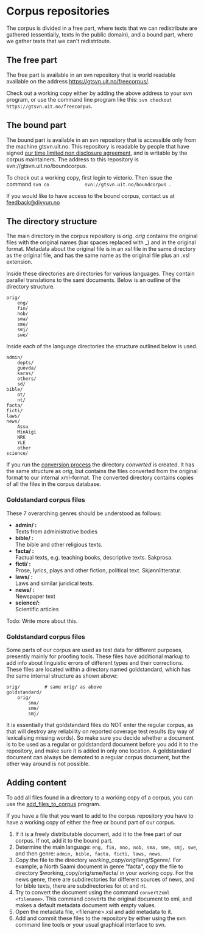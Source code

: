 Corpus repositories
===================

The corpus is divided in a free part, where texts that we can
redistribute are gathered (essentially, texts in the public domain), and
a bound part, where we gather texts that we can't redistribute.

## The free part

The free part is available in an svn repository that is world readable
available on the address <https://gtsvn.uit.no/freecorpus/>.

Check out a working copy either by adding the above address to your svn
program, or use the command line program like this:
`svn checkout https://gtsvn.uit.no/freecorpus`.

## The bound part

The bound part is available in an svn repository that is accessible only
from the machine gtsvn.uit.no. This repository is readable by people
that have signed [our time limited non disclosure
agreement](http://divvun.no/adm/legal/sd-contract-part-3.html), and is
writable by the corpus maintainers. The address to this repository is
svn://gtsvn.uit.no/boundcorpus.

To check out a working copy, first login to victorio. Then issue the
command `svn co             svn://gtsvn.uit.no/boundcorpus `.

If you would like to have access to the bound corpus, contact us at
[feedback@divvun.no](mailto:feedback@divvun.no?subject=Corpus%20access)

## The directory structure

The main directory in the corpus repository is *orig*. *orig* contains
the original files with the original names (bar spaces replaced with \_)
and in the original format. Metadata about the original file is in an
xsl file in the same directory as the original file, and has the same
name as the original file plus an .xsl extension.

Inside these directories are directories for various languages. They
contain parallel translations to the sami documents. Below is an outline
of the directory structure.

    orig/
        eng/
        fin/
        nob/
        sma/
        sme/
        smj/
        swe/

Inside each of the language directories the structure outlined below is
used.

    admin/
        depts/
        guovda/
        karas/
        others/
        sd/
    bible/
        ot/
        nt/
    facta/
    ficti/
    laws/
    news/
        Assu
        MinAigi
        NRK
        YLE
        other
    science/
         

If you run the [conversion process](corpus_conversion.html) the
directory *converted* is created. It has the same structure as *orig*,
but contains the files converted from the original format to our
internal xml-format. The converted directory contains copies of all the
files in the corpus database.

### Goldstandard corpus files

These 7 overarching genres should be understood as follows:

-   **admin/ :**  
    Texts from administrative bodies
-   **bible/ :**  
    The bible and other religious texts.
-   **facta/ :**  
    Factual texts, e.g. teaching books, descriptive texts. Sakprosa.
-   **ficti/ :**  
    Prose, lyrics, plays and other fiction, political text.
    Skjønnlitteratur.
-   **laws/ :**  
    Laws and similar juridical texts.
-   **news/ :**  
    Newspaper text
-   **science/:**  
    Scientific articles

Todo: Write more about this.

### Goldstandard corpus files

Some parts of our corpus are used as test data for different purposes,
presently mainly for proofing tools. These files have additional markup
to add info about linguistic errors of different types and their
corrections. These files are located within a directory named
goldstandard, which has the same internal structure as shown above:

    orig/         # same orig/ as above
    goldstandard/
        orig/
            sma/
            sme/
            smj/

It is essentially that goldstandard files do NOT enter the regular
corpus, as that will destroy any reliability on reported coverage test
results (by way of lexicalising missing words). So make sure you decide
whether a document is to be used as a regular or goldstandard document
before you add it to the repository, and make sure it is added in only
one location. A goldstandard document can always be demoted to a regular
corpus document, but the other way around is not possible.

## Adding content

To add all files found in a directory to a working copy of a corpus, you
can use the
[add\_files\_to\_corpus](CorpusTools.html#add_files_to_corpus) program.

If you have a file that you want to add to the corpus repository you
have to have a working copy of either the free or bound part of our
corpus.

1.  If it is a freely distributable document, add it to the free part of
    our corpus. If not, add it to the bound part.
2.  Determine the main language:
    `eng, fin, nno, nob, sma, sme, smj, swe`, and then genre:
    `admin, bible, facta, ficti, laws, news`.
3.  Copy the file to the directory $working\_copy/orig/$lang/$genre/.
    For example, a North Saami document in genre "facta", copy the file
    to directory $working\_copy/orig/sme/facta/ in your working copy.
    For the news genre, there are subdirectories for different sources
    of news, and for bible texts, there are subdirectories for ot and
    nt.
4.  Try to convert the document using the command
    `convert2xml <filename>`. This command converts the original
    document to xml, and makes a default metadata document with empty
    values.
5.  Open the metadata file, &lt;filename&gt;.xsl and add metadata to it.
6.  Add and commit these files to the repository by either using the svn
    command line tools or your usual graphical interface to svn.
